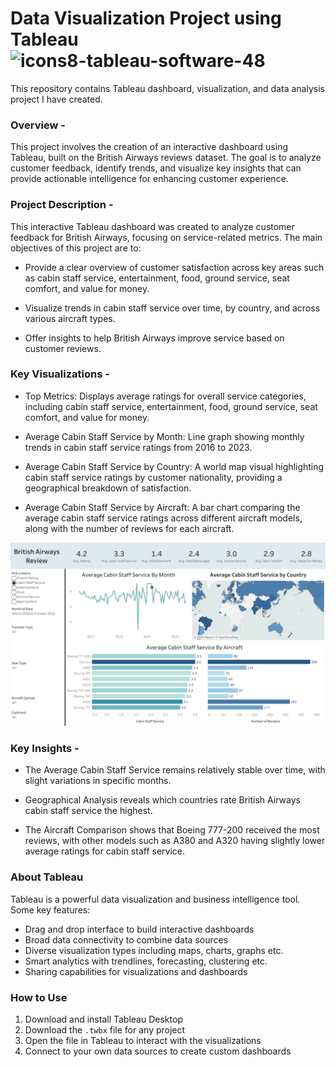 # Data Visualization Project using Tableau ![icons8-tableau-software-48](https://github.com/swaapnaa/TABLEAU-PROJECTS/assets/149737403/5324eb1a-8bb8-405f-ae23-5988bcfdd675)

This repository contains Tableau dashboard, visualization, and data analysis project I have created.

### Overview -
This project involves the creation of an interactive dashboard using Tableau, built on the British Airways reviews dataset. The goal is to analyze customer feedback, identify trends, and visualize key insights that can provide actionable intelligence for enhancing customer experience.

### Project Description -
This interactive Tableau dashboard was created to analyze customer feedback for British Airways, focusing on service-related metrics. The main objectives of this project are to:

- Provide a clear overview of customer satisfaction across key areas such as cabin staff service, entertainment, food, ground service, seat comfort, and value for money.

- Visualize trends in cabin staff service over time, by country, and across various aircraft types.
  
- Offer insights to help British Airways improve service based on customer reviews.

### Key Visualizations - 
- Top Metrics: Displays average ratings for overall service categories, including cabin staff service, entertainment, food, ground service, seat comfort, and value for money.
  
- Average Cabin Staff Service by Month: Line graph showing monthly trends in cabin staff service ratings from 2016 to 2023.
  
- Average Cabin Staff Service by Country: A world map visual highlighting cabin staff service ratings by customer nationality, providing a geographical breakdown of satisfaction.
  
- Average Cabin Staff Service by Aircraft: A bar chart comparing the average cabin staff service ratings across different aircraft models, along with the number of reviews for each aircraft.

![Tableau Dashboard](https://github.com/Hitakshi20/Tableau-Project/blob/main/Dashboard%201.png)

### Key Insights -
- The Average Cabin Staff Service remains relatively stable over time, with slight variations in specific months.
  
- Geographical Analysis reveals which countries rate British Airways cabin staff service the highest.
  
- The Aircraft Comparison shows that Boeing 777-200 received the most reviews, with other models such as A380 and A320 having slightly lower average ratings for cabin staff service.

### About Tableau

Tableau is a powerful data visualization and business intelligence tool. Some key features:

- Drag and drop interface to build interactive dashboards 
- Broad data connectivity to combine data sources 
- Diverse visualization types including maps, charts, graphs etc.
- Smart analytics with trendlines, forecasting, clustering etc.
- Sharing capabilities for visualizations and dashboards

### How to Use

1. Download and install Tableau Desktop
2. Download the `.twbx` file for any project
3. Open the file in Tableau to interact with the visualizations
4. Connect to your own data sources to create custom dashboards
